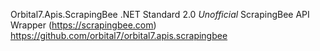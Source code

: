 ﻿Orbital7.Apis.ScrapingBee
.NET Standard 2.0 *Unofficial* ScrapingBee API Wrapper (https://scrapingbee.com)
https://github.com/orbital7/orbital7.apis.scrapingbee